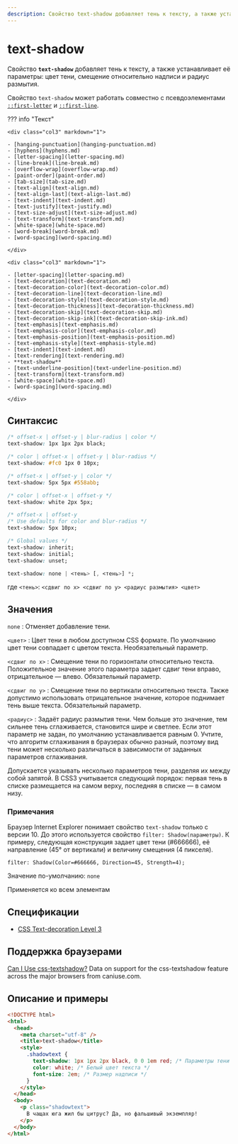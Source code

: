 ```yaml
---
description: Свойство text-shadow добавляет тень к тексту, а также устанавливает её параметры - цвет тени, смещение относительно надписи и радиус размытия
---
```


# text-shadow

Свойство **`text-shadow`** добавляет тень к тексту, а также устанавливает её параметры: цвет тени, смещение относительно надписи и радиус размытия.

Свойство `text-shadow` может работать совместно с псевдоэлементами [`::first-letter`](first-letter.md) и [`::first-line`](first-line.md).

??? info "Текст"

    <div class="col3" markdown="1">

    - [hanging-punctuation](hanging-punctuation.md)
    - [hyphens](hyphens.md)
    - [letter-spacing](letter-spacing.md)
    - [line-break](line-break.md)
    - [overflow-wrap](overflow-wrap.md)
    - [paint-order](paint-order.md)
    - [tab-size](tab-size.md)
    - [text-align](text-align.md)
    - [text-align-last](text-align-last.md)
    - [text-indent](text-indent.md)
    - [text-justify](text-justify.md)
    - [text-size-adjust](text-size-adjust.md)
    - [text-transform](text-transform.md)
    - [white-space](white-space.md)
    - [word-break](word-break.md)
    - [word-spacing](word-spacing.md)

    </div>

    <div class="col3" markdown="1">

    - [letter-spacing](letter-spacing.md)
    - [text-decoration](text-decoration.md)
    - [text-decoration-color](text-decoration-color.md)
    - [text-decoration-line](text-decoration-line.md)
    - [text-decoration-style](text-decoration-style.md)
    - [text-decoration-thickness](text-decoration-thickness.md)
    - [text-decoration-skip](text-decoration-skip.md)
    - [text-decoration-skip-ink](text-decoration-skip-ink.md)
    - [text-emphasis](text-emphasis.md)
    - [text-emphasis-color](text-emphasis-color.md)
    - [text-emphasis-position](text-emphasis-position.md)
    - [text-emphasis-style](text-emphasis-style.md)
    - [text-indent](text-indent.md)
    - [text-rendering](text-rendering.md)
    - **text-shadow**
    - [text-underline-position](text-underline-position.md)
    - [text-transform](text-transform.md)
    - [white-space](white-space.md)
    - [word-spacing](word-spacing.md)

    </div>

## Синтаксис

```css
/* offset-x | offset-y | blur-radius | color */
text-shadow: 1px 1px 2px black;

/* color | offset-x | offset-y | blur-radius */
text-shadow: #fc0 1px 0 10px;

/* offset-x | offset-y | color */
text-shadow: 5px 5px #558abb;

/* color | offset-x | offset-y */
text-shadow: white 2px 5px;

/* offset-x | offset-y
/* Use defaults for color and blur-radius */
text-shadow: 5px 10px;

/* Global values */
text-shadow: inherit;
text-shadow: initial;
text-shadow: unset;

text-shadow: none | <тень> [, <тень>] *;
```

где `<тень>`: `<сдвиг по x> <сдвиг по y> <радиус размытия> <цвет>`

## Значения

`none`
: Отменяет добавление тени.

`<цвет>`
: Цвет тени в любом доступном CSS формате. По умолчанию цвет тени совпадает с цветом текста. Необязательный параметр.

`<сдвиг по x>`
: Смещение тени по горизонтали относительно текста. Положительное значение этого параметра задает сдвиг тени вправо, отрицательное — влево. Обязательный параметр.

`<сдвиг по y>`
: Смещение тени по вертикали относительно текста. Также допустимо использовать отрицательное значение, которое поднимает тень выше текста. Обязательный параметр.

`<радиус>`
: Задаёт радиус размытия тени. Чем больше это значение, тем сильнее тень сглаживается, становится шире и светлее. Если этот параметр не задан, по умолчанию устанавливается равным 0. Учтите, что алгоритм сглаживания в браузерах обычно разный, поэтому вид тени может несколько различаться в зависимости от заданных параметров сглаживания.

Допускается указывать несколько параметров тени, разделяя их между собой запятой. В CSS3 учитывается следующий порядок: первая тень в списке размещается на самом верху, последняя в списке — в самом низу.

### Примечания

Браузер Internet Explorer понимает свойство `text-shadow` только с версии 10. До этого используется свойство `filter: Shadow(параметры)`. К примеру, следующая конструкция задает цвет тени (#666666), её направление (45° от вертикали) и величину смещения (4 пикселя).

```
filter: Shadow(Color=#666666, Direction=45, Strength=4);
```

Значение по-умолчанию: `none`

Применяется ко всем элементам

## Спецификации

- [CSS Text-decoration Level 3](http://dev.w3.org/csswg/css-text-decor-3/#text-shadow)

## Поддержка браузерами

<p class="ciu_embed" data-feature="css-textshadow" data-periods="future_1,current,past_1,past_2">
  <a href="http://caniuse.com/#feat=css-textshadow">Can I Use css-textshadow?</a> Data on support for the css-textshadow feature across the major browsers from caniuse.com.
</p>

## Описание и примеры

```html
<!DOCTYPE html>
<html>
  <head>
    <meta charset="utf-8" />
    <title>text-shadow</title>
    <style>
      .shadowtext {
        text-shadow: 1px 1px 2px black, 0 0 1em red; /* Параметры тени */
        color: white; /* Белый цвет текста */
        font-size: 2em; /* Размер надписи */
      }
    </style>
  </head>
  <body>
    <p class="shadowtext">
      В чащах юга жил бы цитрус? Да, но фальшивый экземпляр!
    </p>
  </body>
</html>
```
